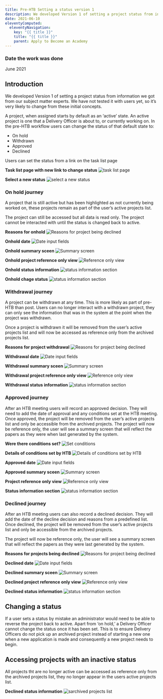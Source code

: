 ```yaml
---
title: Pre-HTB Setting a status version 1
description: We developed Version 1 of setting a project status from information we got from our subject matter experts.
date: 2021-06-10
eleventyComputed:
  eleventyNavigation:
    key: "{{ title }}"
    title: "{{ title }}"
    parent: Apply to Become an Academy
---
```


### Date the work was done
June 2021

## Introduction
We developed Version 1 of setting a project status  from information we got from our subject matter experts. We have not tested it with users yet, so it’s very likely to change from these initial concepts.

A project, when assigned starts by default as an ‘active’ state. An active project is one that a Delivery Officer is about to, or currently working on. In the pre-HTB workflow users can change the status of that default state to:
-	On hold
-	Withdrawn
-	Approved
-	Declined

Users can set the status from a link on the task list page

**Task list page with new link to change status**
<img src="/images/apply-to-become-academy/status_version1/1_tasklist.png" alt="task list page">

**Select a new status**
<img src="/images/apply-to-become-academy/status_version1/2_select_status.png" alt="select a new status">

### On hold journey
A project that is still active but has been highlighted as not currently being worked on, these projects remain as part of the user’s active projects list. 

The project can still be accessed but all data is read only. The project cannot be interacted with until the status is changed back to active.

**Reasons for onhold**
<img src="/images/apply-to-become-academy/status_version1/11_onhold_reasons.png" alt="Reasons for project being declined">

**Onhold date**
<img src="/images/apply-to-become-academy/status_version1/12_onhold_dates.png" alt="Date input fields">

**Onhold summary sceen**
<img src="/images/apply-to-become-academy/status_version1/13_onhold_summary.png" alt="Summary screen">

**Onhold project reference only view**
<img src="/images/apply-to-become-academy/status_version1/14_onhold_reference.png" alt="Reference only view">

**Onhold status information**
<img src="/images/apply-to-become-academy/status_version1/14_onhold_status_details.png" alt="status information section">

**Onhold chage status**
<img src="/images/apply-to-become-academy/status_version1/16_onhold_status.png" alt="status information section">


### Withdrawal journey
A project can be withdrawn at any time. This is more likely as part of pre-HTB than post. Users can no longer interact with a withdrawn project, they can only see the information that was in the system at the point when the project was withdrawn.

Once a project is withdrawn it will be removed from the user’s active projects list and will now be accessed as reference only from the archived projects list. 

**Reasons for project withdrawal**
<img src="/images/apply-to-become-academy/status_version1/12_withdrawal_reasons.png" alt="Reasons for project being declined">

**Withdrawal date**
<img src="/images/apply-to-become-academy/status_version1/13_withdawal_dates.png" alt="Date input fields">

**Withdrawal summary sceen**
<img src="/images/apply-to-become-academy/status_version1/14_withdrawal_summary.png" alt="Summary screen">

**Withdrawal project reference only view**
<img src="/images/apply-to-become-academy/status_version1/15_withdrawal_reference.png" alt="Reference only view">

**Withdrawal status information**
<img src="/images/apply-to-become-academy/status_version1/15_withdrawal_status_details.png" alt="status information section">

### Approved journey
After an HTB meeting users will record an approved decision. They will need to add the date of approval and any conditions set at the HTB meeting. Once approved, the project will be removed from the user’s active projects list and only be accessible from the archived projects. The project will now be reference only, the user will see a summary screen that will reflect the papers as they were when last generated by the system.

**Were there conditions set?**
<img src="/images/apply-to-become-academy/status_version1/3_conditions.png" alt="Set conditions">

**Details of conditions set by HTB**
<img src="/images/apply-to-become-academy/status_version1/4_conditions_details.png" alt="Details of conditions set by HTB">

**Approved date**
<img src="/images/apply-to-become-academy/status_version1/5_dates.png" alt="Date input fields">

**Approved summary sceen**
<img src="/images/apply-to-become-academy/status_version1/6_images.png" alt="Summary screen">

**Project reference only view**
<img src="/images/apply-to-become-academy/status_version1/7_reference.png" alt="Reference only view">

**Status information section**
<img src="/images/apply-to-become-academy/status_version1/8_status_information.png" alt="status information section">

### Declined journey
After an HTB meeting users can also record a declined decision. They will add the date of the decline decision and reasons from a predefined list. Once declined, the project will be removed from the user’s active projects list and only be accessible from the archived projects. 

The project will now be reference only, the user will see a summary screen that will reflect the papers as they were last generated by the system.


**Reasons for projects being declined**
<img src="/images/apply-to-become-academy/status_version1/11_declined_reasons.png" alt="Reasons for project being declined">

**Declined date**
<img src="/images/apply-to-become-academy/status_version1/12_decined_dates.png" alt="Date input fields">

**Declined summary sceen**
<img src="/images/apply-to-become-academy/status_version1/13_declined_summary.png" alt="Summary screen">

**Declined project reference only view**
<img src="/images/apply-to-become-academy/status_version1/14_declined_reference.png" alt="Reference only view">

**Declined status information**
<img src="/images/apply-to-become-academy/status_version1/15_declined_status_details.png" alt="status information section">

## Changing a status
If a user sets a status by mistake an administrator would need to be able to reverse the project back to active. Apart from ‘on hold,’ a Delivery Officer cannot change the status once it has been set. This is to ensure Delivery Officers do not pick up an archived project instead of starting a new one when a new application is made and consequently a new project needs to begin.


 ## Accessing projects with an inactive status
All projects tht are no longer active can be accessed as reference only from the archived projects list, they no longer appear in the users active projects list.

**Declined status information**
<img src="/images/apply-to-become-academy/status_version1/archived_projects.png" alt="sarchived projects list">